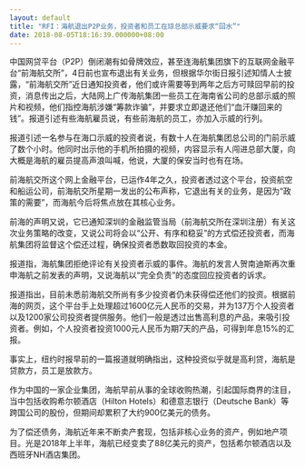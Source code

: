 ```yaml
---
layout: default
title: "RFI：海航退出P2P业务，投资者和员工在琼总部示威要求“回水”"
date: 2018-08-05T18:16:39.000000+08:00
---
```


中国网贷平台（P2P）倒闭潮有如骨牌效应，甚至连海航集团旗下的互联网金融平台“前海航交所”，4日前也宣布退出有关业务，但根据华尔街日报引述知情人士披露，“前海航交所”近日通知投资者，他们或许需要等到两年之后方可赎回早前的投资，消息传出之后，大陆网上广传海航集团一些员工在海南省公司的总部示威的照片和视频，他们指控海航涉嫌“筹款诈骗”，并要求立即退还他们“血汗赚回来的钱”。报道引述有些海航雇员说，有些前海航的员工，亦加入示威的行列。

报道引述一名参与在海口示威的投资者说，有数十人在海航集团总公司的门前示威了数个小时。他同时出示他的手机所拍摄的视频，内容显示有人闯进总部大厦，向大概是海航的雇员提高声浪叫喊，他说，大厦的保安当时也有在场。

前海航交所这个网上金融平台，已运作4年之久，投资者透过这个平台，投资航空和船运公司，前海航交所星期一发出的公布声称，它退出有关的业务，是因为“政策的需要”，而海航今后将焦点放在其核心业务。

前海的声明又说，它已通知深圳的金融监管当局（前海航交所在深圳注册）有关这次业务策略的改变，又说公司将会以“公开、有序和稳妥”的方式偿还投资者，而海航集团将监督这个偿还过程，确保投资者悉数取回投资的本金。

报道指，海航集团拒绝评论有关投资者示威的事件。海航的发言人贺南迪斯再次重申海航之前发表的声明，又说海航以“完全负责”的态度回应投资者的诉求。

报道指出，目前未悉前海航交所尚有多少投资者仍未获得偿还他们的投资。根据前海的网页，这个平台手上处理超过1600亿元人民币的交易，并为137万个人投资者以及1200家公司投资者提供服务。他们一般是透过出售高利息的产品，来吸引投资者。例如，个人投资者投资1000元人民币为期7天的产品，可得到年息15%的汇报。

事实上，纽约时报早前的一篇报道就明确指出，这种投资似乎就是高利贷，海航是贷款方，员工是放款方。

作为中国的一家企业集团，海航早前从事的全球收购热潮，引起国际商界的注目，当中包括收购希尔顿酒店（Hilton Hotels）和德意志银行（Deutsche Bank）等跨国公司的股份，但期间却累积了大约900亿美元的债务。

为了偿还债务，海航近年来不断卖产套现，包括非核心业务的资产，例如地产项目。光是2018年上半年，海航已经变卖了88亿美元的资产，包括希尔顿酒店以及西班牙NH酒店集团。

